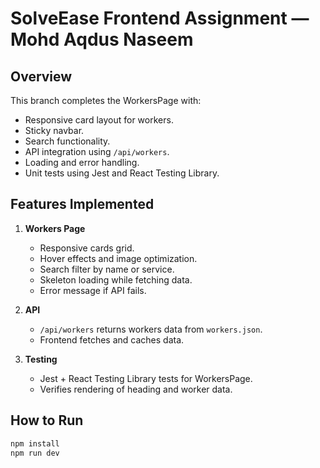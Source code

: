 # SolveEase Frontend Assignment — Mohd Aqdus Naseem

## Overview

This branch completes the WorkersPage with:

- Responsive card layout for workers.
- Sticky navbar.
- Search functionality.
- API integration using `/api/workers`.
- Loading and error handling.
- Unit tests using Jest and React Testing Library.

## Features Implemented

1. **Workers Page**
   - Responsive cards grid.
   - Hover effects and image optimization.
   - Search filter by name or service.
   - Skeleton loading while fetching data.
   - Error message if API fails.

2. **API**
   - `/api/workers` returns workers data from `workers.json`.
   - Frontend fetches and caches data.

3. **Testing**
   - Jest + React Testing Library tests for WorkersPage.
   - Verifies rendering of heading and worker data.

## How to Run

```bash
npm install
npm run dev
